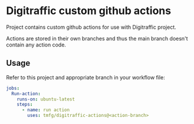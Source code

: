# Digitraffic custom github actions

Project contains custom github actions for use with Digitraffic project.

Actions are stored in their own branches and thus the main branch doesn't contain any action code.

## Usage

Refer to this project and appropriate branch in your workflow file:

```yaml
jobs:
  Run-action:
    runs-on: ubuntu-latest
    steps:
      - name: run action
        uses: tmfg/digitraffic-actions@<action-branch>
```
